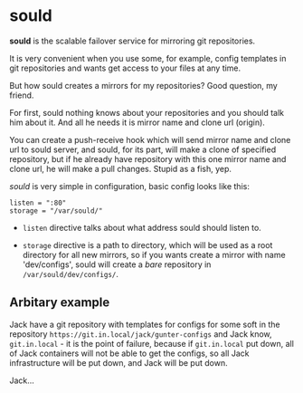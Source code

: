 # sould

**sould** is the scalable failover service for mirroring git repositories.

It is very convenient when you use some, for example, config templates in git
repositories and wants get access to your files at any time.

But how sould creates a mirrors for my repositories? Good question, my friend.

For first, sould nothing knows about your repositories and you should talk him
about it. And all he needs it is mirror name and clone url (origin).

You can create a push-receive hook which will send mirror name and clone url to
sould server, and sould, for its part, will make a clone of specified
repository, but if he already have repository with this one mirror name and
clone url, he will make a pull changes. Stupid as a fish, yep.

*sould* is very simple in configuration, basic config looks like this:
```
listen = ":80"
storage = "/var/sould/"
```

- `listen` directive talks about what address sould should listen to.

- `storage` directive is a path to directory, which will be used as a root
 directory for all new mirrors, so if you wants create a mirror with name
 'dev/configs', sould will create a *bare* repository in
 `/var/sould/dev/configs/`.

## Arbitary example

Jack have a git repository with templates for configs for some soft in the
repository `https://git.in.local/jack/gunter-configs` and Jack know,
`git.in.local` - it is the point of failure, because if `git.in.local` put
down, all of Jack containers will not be able to get the configs, so all Jack
infrastructure will be put down, and Jack will be put down.

Jack...

